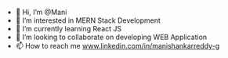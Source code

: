 - 👋 Hi, I’m @Mani
- 👀 I’m interested in MERN Stack Development
- 🌱 I’m currently learning React JS
- 💞️ I’m looking to collaborate on developing WEB Application 
- 📫 How to reach me www.linkedin.com/in/manishankarreddy-g

<!---
GunnamreddyMS/GunnamreddyMS is a ✨ special ✨ repository because its `README.md` (this file) appears on your GitHub profile.
You can click the Preview link to take a look at your changes.
--->
